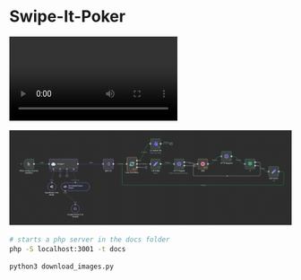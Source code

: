 Swipe-It-Poker
==============

![demo](https://github.com/james2doyle/llm-plan-it-poker/raw/refs/heads/main/demo.mp4)

![n8n-flow](n8n-flow.png)

```sh
# starts a php server in the docs folder
php -S localhost:3001 -t docs
```

```sh
python3 download_images.py
```
